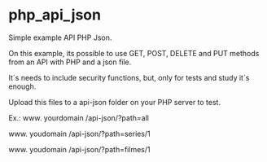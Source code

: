 # php_api_json
Simple example API PHP Json.

On this example, its possible to use GET, POST, DELETE and PUT methods from an API with PHP and a json file.

It´s needs to include security functions, but, only for tests and study it´s enough.

Upload this files to a api-json folder on your PHP server to test.

Ex.:
www. yourdomain /api-json/?path=all

www. youdomain /api-json/?path=series/1

www. youdomain /api-json/?path=filmes/1

